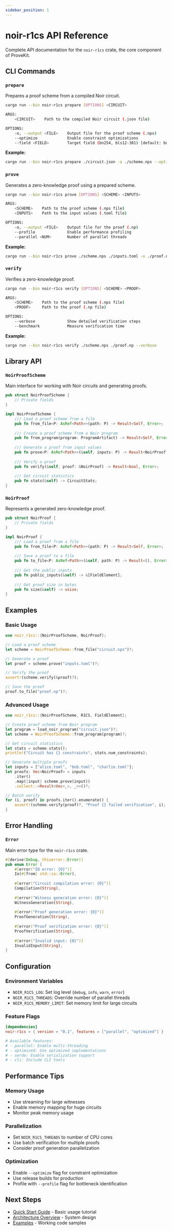 ```yaml
---
sidebar_position: 1
---
```


# noir-r1cs API Reference

Complete API documentation for the `noir-r1cs` crate, the core component of ProveKit.

## CLI Commands

### `prepare`

Prepares a proof scheme from a compiled Noir circuit.

```bash
cargo run --bin noir-r1cs prepare [OPTIONS] <CIRCUIT> 

ARGS:
    <CIRCUIT>    Path to the compiled Noir circuit (.json file)

OPTIONS:
    -o, --output <FILE>    Output file for the proof scheme (.nps)
    --optimize             Enable constraint optimizations
    --field <FIELD>        Target field (bn254, bls12-381) [default: bn254]
```

**Example:**
```bash
cargo run --bin noir-r1cs prepare ./circuit.json -o ./scheme.nps --optimize
```

### `prove`

Generates a zero-knowledge proof using a prepared scheme.

```bash
cargo run --bin noir-r1cs prove [OPTIONS] <SCHEME> <INPUTS>

ARGS:
    <SCHEME>    Path to the proof scheme (.nps file)
    <INPUTS>    Path to the input values (.toml file)

OPTIONS:
    -o, --output <FILE>    Output file for the proof (.np)
    --profile              Enable performance profiling
    --parallel <NUM>       Number of parallel threads
```

**Example:**
```bash
cargo run --bin noir-r1cs prove ./scheme.nps ./inputs.toml -o ./proof.np
```

### `verify`

Verifies a zero-knowledge proof.

```bash
cargo run --bin noir-r1cs verify [OPTIONS] <SCHEME> <PROOF>

ARGS:
    <SCHEME>    Path to the proof scheme (.nps file)
    <PROOF>     Path to the proof (.np file)

OPTIONS:
    --verbose              Show detailed verification steps
    --benchmark            Measure verification time
```

**Example:**
```bash
cargo run --bin noir-r1cs verify ./scheme.nps ./proof.np --verbose
```

## Library API

### `NoirProofScheme`

Main interface for working with Noir circuits and generating proofs.

```rust
pub struct NoirProofScheme {
    // Private fields
}

impl NoirProofScheme {
    /// Load a proof scheme from a file
    pub fn from_file<P: AsRef<Path>>(path: P) -> Result<Self, Error>;
    
    /// Create a proof scheme from a Noir program
    pub fn from_program(program: ProgramArtifact) -> Result<Self, Error>;
    
    /// Generate a proof from input values
    pub fn prove<P: AsRef<Path>>(&self, inputs: P) -> Result<NoirProof, Error>;
    
    /// Verify a proof
    pub fn verify(&self, proof: &NoirProof) -> Result<bool, Error>;
    
    /// Get circuit statistics
    pub fn stats(&self) -> CircuitStats;
}
```

### `NoirProof`

Represents a generated zero-knowledge proof.

```rust
pub struct NoirProof {
    // Private fields
}

impl NoirProof {
    /// Load a proof from a file
    pub fn from_file<P: AsRef<Path>>(path: P) -> Result<Self, Error>;
    
    /// Save a proof to a file
    pub fn to_file<P: AsRef<Path>>(&self, path: P) -> Result<(), Error>;
    
    /// Get the public inputs
    pub fn public_inputs(&self) -> &[FieldElement];
    
    /// Get proof size in bytes
    pub fn size(&self) -> usize;
}
```

## Examples

### Basic Usage

```rust
use noir_r1cs::{NoirProofScheme, NoirProof};

// Load a proof scheme
let scheme = NoirProofScheme::from_file("circuit.nps")?;

// Generate a proof
let proof = scheme.prove("inputs.toml")?;

// Verify the proof
assert!(scheme.verify(&proof)?);

// Save the proof
proof.to_file("proof.np")?;
```

### Advanced Usage

```rust
use noir_r1cs::{NoirProofScheme, R1CS, FieldElement};

// Create proof scheme from Noir program
let program = load_noir_program("circuit.json")?;
let scheme = NoirProofScheme::from_program(program)?;

// Get circuit statistics
let stats = scheme.stats();
println!("Circuit has {} constraints", stats.num_constraints);

// Generate multiple proofs
let inputs = ["alice.toml", "bob.toml", "charlie.toml"];
let proofs: Vec<NoirProof> = inputs
    .iter()
    .map(|input| scheme.prove(input))
    .collect::<Result<Vec<_>, _>>()?;

// Batch verify
for (i, proof) in proofs.iter().enumerate() {
    assert!(scheme.verify(proof)?, "Proof {} failed verification", i);
}
```

## Error Handling

### `Error`

Main error type for the `noir-r1cs` crate.

```rust
#[derive(Debug, thiserror::Error)]
pub enum Error {
    #[error("IO error: {0}")]
    Io(#[from] std::io::Error),
    
    #[error("Circuit compilation error: {0}")]
    Compilation(String),
    
    #[error("Witness generation error: {0}")]
    WitnessGeneration(String),
    
    #[error("Proof generation error: {0}")]
    ProofGeneration(String),
    
    #[error("Proof verification error: {0}")]
    ProofVerification(String),
    
    #[error("Invalid input: {0}")]
    InvalidInput(String),
}
```

## Configuration

### Environment Variables

- `NOIR_R1CS_LOG`: Set log level (`debug`, `info`, `warn`, `error`)
- `NOIR_R1CS_THREADS`: Override number of parallel threads
- `NOIR_R1CS_MEMORY_LIMIT`: Set memory limit for large circuits

### Feature Flags

```toml
[dependencies]
noir-r1cs = { version = "0.1", features = ["parallel", "optimized"] }

# Available features:
# - parallel: Enable multi-threading
# - optimized: Use optimized implementations
# - serde: Enable serialization support
# - cli: Include CLI tools
```

## Performance Tips

### Memory Usage
- Use streaming for large witnesses
- Enable memory mapping for huge circuits
- Monitor peak memory usage

### Parallelization
- Set `NOIR_R1CS_THREADS` to number of CPU cores
- Use batch verification for multiple proofs
- Consider proof generation parallelization

### Optimization
- Enable `--optimize` flag for constraint optimization
- Use release builds for production
- Profile with `--profile` flag for bottleneck identification

## Next Steps

- [Quick Start Guide](../getting-started/quick-start) - Basic usage tutorial
- [Architecture Overview](../architecture/overview) - System design
- [Examples](../examples/poseidon-hash) - Working code samples
